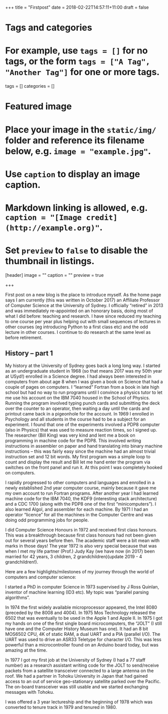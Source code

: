 +++
title = "Firstpost"
date = 2018-02-22T14:57:11+11:00
draft = false

# Tags and categories
# For example, use `tags = []` for no tags, or the form `tags = ["A Tag", "Another Tag"]` for one or more tags.
tags = []
categories = []

# Featured image
# Place your image in the `static/img/` folder and reference its filename below, e.g. `image = "example.jpg"`.
# Use `caption` to display an image caption.
#   Markdown linking is allowed, e.g. `caption = "[Image credit](http://example.org)"`.
# Set `preview` to `false` to disable the thumbnail in listings.
[header]
image = ""
caption = ""
preview = true

+++

First post on a new blog is the place to introduce myself. As the
home page says I am currently (this was written in October 2017) an Affiliate
Professor of Computer Science at the University of Sydney.  I
officially “retired” in 2013 and was immediately re-appointed on
an honorary basis, doing most of what I did before: teaching and
research. I have since reduced my teaching to one course per year
plus helping out with small sequences of lectures in other courses
(eg introducing Python to a first class etc) and the odd lecture
in other courses. I continue to do research at the same level as
before retirement.  

## History – part 1

My history at the University of Sydney goes back a long long way.
I started as an undergraduate student in 1968 (so that means 2017
was my 50th year at USyd!) enrolled in a Science degree.  I had
always been interested in computers from about age 8 when I was
given a book on Science that had a couple of pages on computers. I
“learned” Fortran from a book in late high school but had no way
to run programs until I convince a physics tutor to let me use his
account on the IBM 7040 housed in the School of Physics. Running
the program involved typing punch cards and submitting the deck
over the counter to an operator, then waiting a day until the cards
and printout came back in a pigeonhole for the account. In 1969 I
enrolled in Psychology and all students in the course had to be a
subject for an experiment. I found that one of the experiments
involved a PDP8 computer (also in Physics) that was used to measure
reaction times, so I signed up. The researcher (Bill King) was very
kind and lent me a book on programming in machine code for the PDP8.
This involved writing instructions in assembler on paper and hand
translating into binary machine instructions – this was fairly easy
since the machine had an almost trivial instruction set and 12 bit
words. My first program was a simple loop to count and display the
result and Bill let me hand enter the program via switches on the
front panel and run it. At this point I was completely hooked on
computers.

I rapidly progressed to other computers and languages and enrolled
in a newly established 2nd year computer course, mainly because it
gave me my own account to run Fortran programs. After another year
I had learned machine code for the IBM 7040, the KDF9 (interesting
stack architecture) and a CDC 1700 (along with the PDP8 one of the
first “minicomputers”). I also learned Algol, and assembler for
each machine. By 1971 I had an operator “licence” for all the
machines in the Computer Centre and was doing odd programming jobs
for people.

I did Computer Science Honours in 1972 and received first class
honours. This was a breakthrough because first class honours had
not been given out for several years before then. The academic staff
were a bit mean with marks in those days! The year 1972 is also
very special because that was when I met my life partner (Prof.)
Judy Kay (we have now (in 2017) been married for 42 years, 3 children, 2
grandchildren)(update 2019 - 4 grandchildren!).

Here are a few highlights/milestones of my journey through the world
of computers and computer science:

I started a PhD in computer Science in 1973 supervised by J Ross
Quinlan, inventor of machine learning (ID3 etc). My topic was
“parallel parsing algorithms”.

In 1974 the first widely available microprocessor appeared, the
Intel 8080 (preceded by the 8008 and 4004). In 1975 Mos Technology
released the 6502 that was eventually to be used in the Apple 1 and
Apple II. In 1975 I got my hands on one of the first single board
microcomputers, the “JOLT” (I still have one and the Computer History
Museum has one). It had an 8 bit MOS6502 CPU, 4K of static RAM, a
dual UART and a PIA (parallel I/O). The UART was used to drive an
ASR33 Teletype for character I/O. This was less powerful than a
microcontroller found on an Arduino board today, but was amazing
at the time.

In 1977 I got my first job at the University of Sydney (I had a 77
staff number) as a research assistant writing code for the JOLT to
send/receive packets from a satellite transceiver connected to a
large antenna on the roof. We had a partner in Tohoku University
in Japan that had gained access to an out of service geo-stationary
satellite parked over the Pacific. The on-board transceiver was
still usable and we started exchanging messages with Tohoku.


I was offered a 3 year lectureship and the beginning of 1978 which
was converted to tenure track in 1979 and tenured in 1980.  

